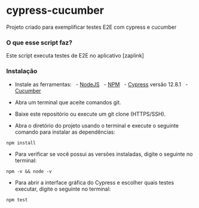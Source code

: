 # cypress-cucumber
Projeto criado para exemplificar testes E2E com cypress e cucumber

### O que esse script faz?
Este script executa testes de E2E no aplicativo [zaplink]

### Instalação
- Instale as ferramentas:
  - [NodeJS](https://nodejs.org/en/download/ "NodeJS")
  - [NPM](https://www.npm.com/ "NPM")
  - [Cypress](https://www.npm.com/ "Cypress") versão 12.8.1
  - [Cucumber](https://dev.to/kailashpathak7/how-to-integrate-bdd-cucumber-in-cypress-10-50ef "Cucumber + Cypress")

- Abra um terminal que aceite comandos git.
- Baixe este repositório ou execute um git clone (HTTPS/SSH).
- Abra o diretório do projeto usando o terminal e execute o seguinte comando para instalar as dependências:
```
npm install
```

- Para verificar se você possui as versões instaladas, digite o seguinte no terminal:
```
npm -v && node -v
```

- Para abrir a interface gráfica do Cypress e escolher quais testes executar, digite o seguinte no terminal:
```
npm test
```
